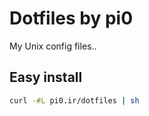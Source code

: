 # Dotfiles by pi0
My Unix config files..

## Easy install

```bash
curl -#L pi0.ir/dotfiles | sh
```
    
